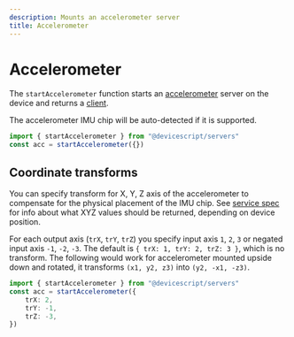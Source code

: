 ```yaml
---
description: Mounts an accelerometer server
title: Accelerometer
---
```


# Accelerometer

The `startAccelerometer` function starts an [accelerometer](https://microsoft.github.io/jacdac-docs/services/accelerometer) server on the device and returns a [client](/api/clients/accelerometer).

The accelerometer IMU chip will be auto-detected if it is supported.

```ts
import { startAccelerometer } from "@devicescript/servers"
const acc = startAccelerometer({})
```

## Coordinate transforms

You can specify transform for X, Y, Z axis of the accelerometer to compensate for the physical
placement of the IMU chip.
See [service spec](https://microsoft.github.io/jacdac-docs/services/accelerometer) for
info about what XYZ values should be returned, depending on device position.

For each output axis (`trX`, `trY`, `trZ`) you specify input axis `1`, `2`, `3`
or negated input axis `-1`, `-2`, `-3`.
The default is `{ trX: 1, trY: 2, trZ: 3 }`, which is no transform.
The following would work for accelerometer mounted upside down and rotated,
it transforms `(x1, y2, z3)` into `(y2, -x1, -z3)`.

```ts
import { startAccelerometer } from "@devicescript/servers"
const acc = startAccelerometer({
    trX: 2,
    trY: -1,
    trZ: -3,
})
```
